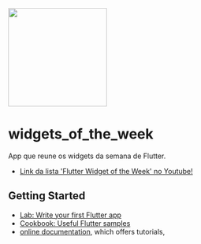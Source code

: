 
<img src="https://media.giphy.com/media/SYRRApIWwohb8vlerI/giphy.gif" width="200">

# widgets_of_the_week

App que reune os widgets da semana de Flutter.
- [Link da lista 'Flutter Widget of the Week' no Youtube!](https://www.youtube.com/playlist?list=PLjxrf2q8roU23XGwz3Km7sQZFTdB996iG)

## Getting Started
- [Lab: Write your first Flutter app](https://flutter.dev/docs/get-started/codelab)
- [Cookbook: Useful Flutter samples](https://flutter.dev/docs/cookbook)
- [online documentation](https://flutter.dev/docs), which offers tutorials,

